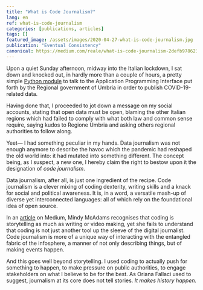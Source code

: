```yaml
---
title: "What is Code Journalism?"
lang: en
ref: what-is-code-journalism
categories: [publications, articles]
tags: []
featured_image: /assets/images/2020-04-27-what-is-code-journalism.jpg
publication: "Eventual Consistency"
canonical: https://medium.com/reale/what-is-code-journalism-2defb978623e
---
```


Upon a quiet Sunday afternoon, midway into the Italian lockdown, I sat down and knocked out, in hardly more than a couple of hours, a pretty simple [Python module](https://github.com/reale/covid19umbria) to talk to the Application Programming Interface put forth by the Regional government of Umbria in order to publish COVID-19-related data.

Having done that, I proceeded to jot down a message on my social accounts, stating that open data must be open, blaming the other Italian regions which had failed to comply with what both law and common sense require, saying kudos to Regione Umbria and asking others regional authorities to follow along.

Yeet— I had something peculiar in my hands. Data journalism was not enough anymore to describe the havoc which the pandemic had reshaped the old world into: it had mutated into something different. The concept being, as I suspect, a new one, I hereby claim the right to bestow upon it the designation of *code journalism*.

Data journalism, after all, is just one ingredient of the recipe. Code journalism is a clever mixing of coding dexterity, writing skills and a knack for social and political awareness. It is, in a word, a versatile mash-up of diverse yet interconnected languages: all of which rely on the foundational idea of open source.

In an [article](https://code.likeagirl.io/code-and-journalism-today-ce8909628ce5) on Medium, Mindy McAdams recognises that coding is storytelling as much as writing or video making, yet she fails to understand that coding is not just another tool up the sleeve of the digital journalist. Code journalism is more of a unique way of interacting with the entangled fabric of the infosphere, a manner of not only describing things, but of making events happen.

And this goes well beyond storytelling. I used coding to actually push for something to happen, to make pressure on public authorities, to engage stakeholders on what I believe to be for the best. As Oriana Fallaci used to suggest, journalism at its core does not tell stories. *It makes history happen.*
